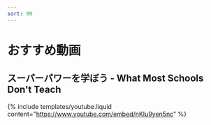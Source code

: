 ```yaml
---
sort: 90
---
```

# おすすめ動画

## スーパーパワーを学ぼう - What Most Schools Don't Teach

{% include templates/youtube.liquid content="https://www.youtube.com/embed/nKIu9yen5nc" %}

